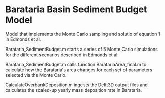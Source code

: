 # Barataria Basin Sediment Budget Model

Model that implements the Monte Carlo sampling and solutio of equation 1 in Edmonds et al.

Barataria_SedimentBudget.m starts a series of 5 Monte Carlo simulations for the different scenarios described in Edmonds et al.

Barataria_SedimentBudget.m calls function BaratariaArea_final.m to calculate how the Barataria's area changes for each set of parameters selected via the Monte Carlo. 

CalculateOverbankDeposition.m ingests the Delft3D output files and calculates the scaled-up yearly mass deposition rate in Barataria. 
